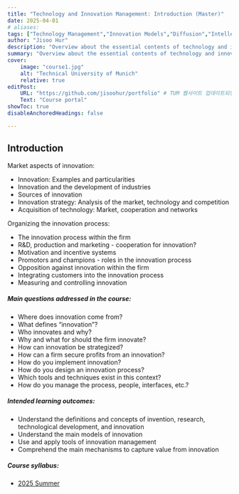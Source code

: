 ```yaml
---
title: "Technology and Innovation Management: Introduction (Master)"
date: 2025-04-01
# aliases: 
tags: ["Technology Management","Innovation Models","Diffusion","Intellectual Property","Profiting from Innovation"]
author: "Jisoo Hur"
description: "Overview about the essential contents of technology and innovation management." 
summary: "Overview about the essential contents of technology and innovation management. Knowledge of important models and concepts and how they can be concretly used in companies." 
cover:
    image: "course1.jpg"
    alt: "Technical University of Munich"
    relative: true
editPost:
    URL: "https://github.com/jisoohur/portfolio" # TUM 웹사이트 업데이트되면 수정 필요
    Text: "Course portal"
showToc: true
disableAnchoredHeadings: false

---
```


## Introduction

Market aspects of innovation:
+ Innovation: Examples and particularities
+ Innovation and the development of industries
+ Sources of innovation
+ Innovation strategy: Analysis of the market, technology and competition
+ Acquisition of technology: Market, cooperation and networks

Organizing the innovation process:
+ The innovation process within the firm
+ R&D, production and marketing - cooperation for innovation?
+ Motivation and incentive systems
+ Promotors and champions - roles in the innovation process 
+ Opposition against innovation within the firm 
+ Integrating customers into the innovation process 
+ Measuring and controlling innovation

##### Main questions addressed in the course:

+ Where does innovation come from?
+ What defines “innovation”?
+ Who innovates and why?
+ Why and what for should the firm innovate?
+ How can innovation be strategized?
+ How can a firm secure profits from an innovation?
+ How do you implement innovation?
+ How do you design an innovation process?
+ Which tools and techniques exist in this context?
+ How do you manage the process, people, interfaces, etc.?

##### Intended learning outcomes:
+ Understand the definitions and concepts of invention, research, technological development, and innovation
+ Understand the main models of innovation
+ Use and apply tools of innovation management
+ Comprehend the main mechanisms to capture value from innovation

##### Course syllabus: 

+ [2025 Summer](Syllabus.pdf)


